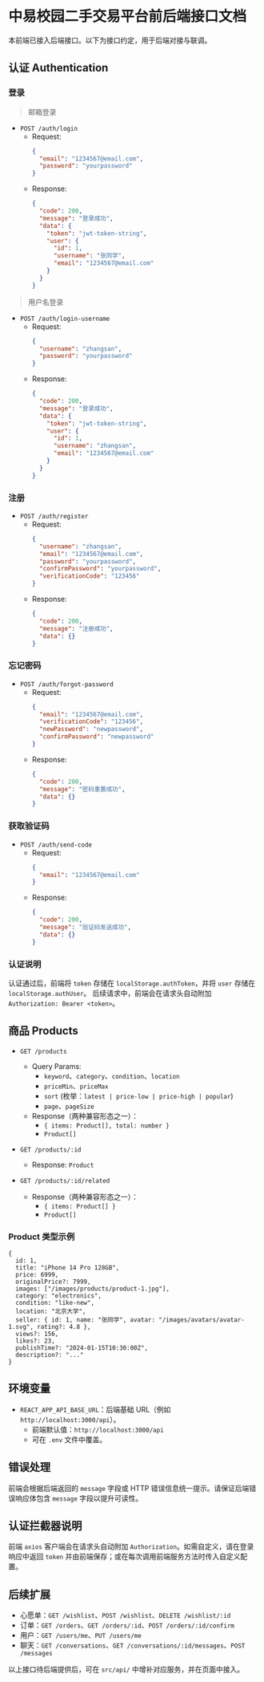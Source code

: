 # 中易校园二手交易平台前后端接口文档

本前端已接入后端接口。以下为接口约定，用于后端对接与联调。

## 认证 Authentication

### 登录
> 邮箱登录
- `POST /auth/login`
  - Request:
    ```json
    {
      "email": "1234567@email.com",
      "password": "yourpassword"
    }
    ```
  - Response:
    ```json
    {
      "code": 200,
      "message": "登录成功",
      "data": {
        "token": "jwt-token-string",
        "user": {
          "id": 1,
          "username": "张同学",
          "email": "1234567@email.com"
        }
      }
    }
    ```

> 用户名登录
- `POST /auth/login-username`
  - Request:
    ```json
    {
      "username": "zhangsan",
      "password": "yourpassword"
    }
    ```
  - Response:
    ```json
    {
      "code": 200,
      "message": "登录成功",
      "data": {
        "token": "jwt-token-string",
        "user": {
          "id": 1,
          "username": "zhangsan",
          "email": "1234567@email.com"
        }
      }
    }
    ```

### 注册
- `POST /auth/register`
  - Request: 
    ```json
    {
      "username": "zhangsan",
      "email": "1234567@email.com",
      "password": "yourpassword",
      "confirmPassword": "yourpassword",
      "verificationCode": "123456"
    }
    ```
  - Response: 
    ```json
    {
      "code": 200,
      "message": "注册成功",
      "data": {}
    }
    ```

### 忘记密码
- `POST /auth/forgot-password`
  - Request:
    ```json
    {
      "email": "1234567@email.com",
      "verificationCode": "123456",
      "newPassword": "newpassword",
      "confirmPassword": "newpassword"
    }
    ```
  - Response:
    ```json
    {
      "code": 200,
      "message": "密码重置成功",
      "data": {}
    }
    ```

### 获取验证码
- `POST /auth/send-code`
  - Request:
    ```json
    {
      "email": "1234567@email.com"
    }
    ```
  - Response:
    ```json
    {
      "code": 200,
      "message": "验证码发送成功",
      "data": {}
    }
    ```

### 认证说明
认证通过后，前端将 `token` 存储在 `localStorage.authToken`，并将 `user` 存储在 `localStorage.authUser`。
后续请求中，前端会在请求头自动附加 `Authorization: Bearer <token>`。

## 商品 Products

- `GET /products`
  - Query Params:
    - `keyword`、`category`、`condition`、`location`
    - `priceMin`、`priceMax`
    - `sort` (枚举：`latest | price-low | price-high | popular`)
    - `page`、`pageSize`
  - Response（两种兼容形态之一）：
    - `{ items: Product[], total: number }`
    - `Product[]`

- `GET /products/:id`
  - Response: `Product`

- `GET /products/:id/related`
  - Response（两种兼容形态之一）：
    - `{ items: Product[] }`
    - `Product[]`

### Product 类型示例
```
{
  id: 1,
  title: "iPhone 14 Pro 128GB",
  price: 6999,
  originalPrice?: 7999,
  images: ["/images/products/product-1.jpg"],
  category: "electronics",
  condition: "like-new",
  location: "北京大学",
  seller: { id: 1, name: "张同学", avatar: "/images/avatars/avatar-1.svg", rating?: 4.8 },
  views?: 156,
  likes?: 23,
  publishTime?: "2024-01-15T10:30:00Z",
  description?: "..."
}
```

## 环境变量

- `REACT_APP_API_BASE_URL`：后端基础 URL（例如 `http://localhost:3000/api`）。
  - 前端默认值：`http://localhost:3000/api`
  - 可在 `.env` 文件中覆盖。

## 错误处理

前端会根据后端返回的 `message` 字段或 HTTP 错误信息统一提示。请保证后端错误响应体包含 `message` 字段以提升可读性。

## 认证拦截器说明

前端 `axios` 客户端会在请求头自动附加 `Authorization`。如需自定义，请在登录响应中返回 `token` 并由前端保存；或在每次调用前端服务方法时传入自定义配置。

## 后续扩展

- 心愿单：`GET /wishlist`、`POST /wishlist`、`DELETE /wishlist/:id`
- 订单：`GET /orders`、`GET /orders/:id`、`POST /orders/:id/confirm`
- 用户：`GET /users/me`、`PUT /users/me`
- 聊天：`GET /conversations`、`GET /conversations/:id/messages`、`POST /messages`

以上接口待后端提供后，可在 `src/api/` 中增补对应服务，并在页面中接入。
